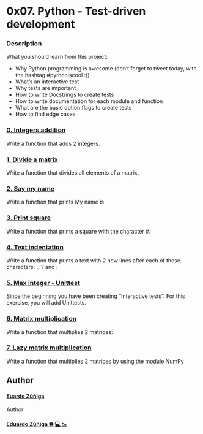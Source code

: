 # 0x07. Python - Test-driven development

### Description

What you should learn from this project:

- Why Python programming is awesome (don’t forget to tweet today, with the hashtag #pythoniscool :))
- What’s an interactive test
- Why tests are important
- How to write Docstrings to create tests
- How to write documentation for each module and function
- What are the basic option flags to create tests
- How to find edge cases

### [0. Integers addition](https://github.com/edwardzuniga/ "0. Integers addition")

Write a function that adds 2 integers.

### [1. Divide a matrix](https://github.com/edwardzuniga/ "1. Divide a matrix")

Write a function that divides all elements of a matrix.

### [2. Say my name](https://github.com/edwardzuniga/ "2. Say my name")

Write a function that prints My name is

### [3. Print square](https://github.com/edwardzuniga/ "3. Print square")

Write a function that prints a square with the character #.

### [4. Text indentation](https://github.com/edwardzuniga/ "4. Text indentation")

Write a function that prints a text with 2 new lines after each of these characters: ., ? and :

### [5. Max integer - Unittest](https://github.com/edwardzuniga/ "5. Max integer - Unittest")

Since the beginning you have been creating “Interactive tests”. For this exercise, you will add Unittests.

### [6. Matrix multiplication](https://github.com/edwardzuniga/ "6. Matrix multiplication")

Write a function that multiplies 2 matrices:

### [7. Lazy matrix multiplication](https://github.com/edwardzuniga/ ". Lazy matrix multiplication")

Write a function that multiplies 2 matrices by using the module NumPy


## Author

#### [ Euardo Zúñiga](https://github.com/edwardzuniga " Euardo Zúñiga")


Author

#### [Eduardo Zúñiga :soccer: :computer: :chart_with_downwards_trend:](https://github.com/edwardzuniga/ "Eduardo Zúñiga") 